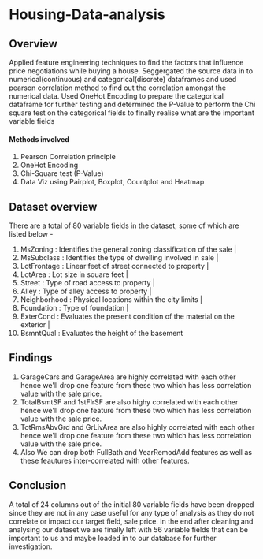 # Housing-Data-analysis

## Overview
Applied feature engineering techniques to find the factors that influence price negotiations
while buying a house. 
Seggergated the source data in to numerical(continuous) and categorical(discrete) dataframes and used pearson correlation method to find out the correlation amongst the numerical data. Used OneHot Encoding to prepare the categorical dataframe for further testing and determined the P-Value to perform the Chi square test on the categorical fields to finally realise what are the important variable fields

#### Methods involved 
1. Pearson Correlation principle
2. OneHot Encoding
3. Chi-Square test (P-Value)
4. Data Viz using Pairplot, Boxplot, Countplot and Heatmap

## Dataset overview
There are a total of 80 variable fields in the dataset, some of which are listed below - 
1. MsZoning : Identifies the general zoning classification of the sale | 
2. MsSubclass : Identifies the type of dwelling involved in sale | 
3. LotFrontage : Linear feet of street connected to property | 
4. LotArea : Lot size in square feet | 
5. Street : Type of road access to property | 
6. Alley : Type of alley access to property | 
7. Neighborhood : Physical locations within the city limits | 
8. Foundation : Type of foundation | 
9. ExterCond : Evaluates the present condition of the material on the exterior | 
10. BsmntQual : Evaluates the height of the basement

## Findings
1. GarageCars and GarageArea are highly correlated with each other hence we'll drop one feature from these two which has less correlation value with the sale price. 
2. TotalBsmtSF and 1stFlrSF are also highy correlated with each other hence we'll drop one feature from these two which has less correlation value with the sale price. 
3. TotRmsAbvGrd and GrLivArea are also highly correlated with each other hence we'll drop one feature from these two which has less correlation value with the sale price. 
4. Also We can drop both FullBath and YearRemodAdd features as well as these feautures inter-correlated with other features.

## Conclusion
A total of 24 columns out of the initial 80 variable fields have been dropped since they are not in any case useful for any type of analysis as they do not correlate or impact our target field, sale price. In the end after cleaning and analysing our dataset we are finally left with 56 variable fields that can be important to us and maybe loaded in to our database for further investigation.
